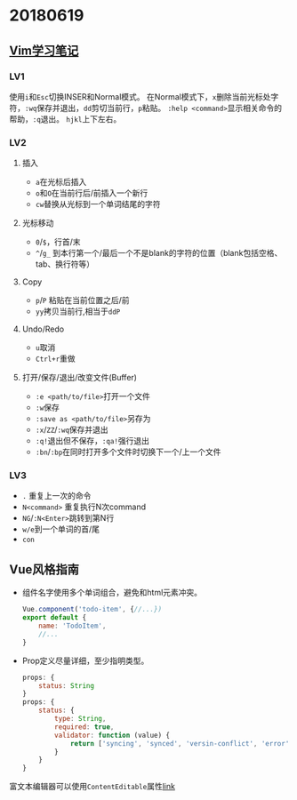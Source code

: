 # 20180619

## [Vim学习笔记](https://coolshell.cn/articles/5426.html)

### LV1

使用`i`和`Esc`切换INSER和Normal模式。
在Normal模式下，`x`删除当前光标处字符，`:wq`保存并退出，`dd`剪切当前行，`p`粘贴。
`:help <command>`显示相关命令的帮助，`:q`退出。
`hjkl`上下左右。

### LV2

1. 插入
    - `a`在光标后插入
    - `o`和`O`在当前行后/前插入一个新行
    - `cw`替换从光标到一个单词结尾的字符

2. 光标移动
    - `0`/`$`，行首/末
    - `^`/`g_` 到本行第一个/最后一个不是blank的字符的位置（blank包括空格、tab、换行符等）

3. Copy
    - `p`/`P` 粘贴在当前位置之后/前
    - `yy`拷贝当前行,相当于`ddP`

4. Undo/Redo
    - `u`取消
    - `Ctrl+r`重做

5. 打开/保存/退出/改变文件(Buffer)
    - `:e <path/to/file>`打开一个文件
    - `:w`保存
    - `:save as <path/to/file>`另存为
    - `:x`/`ZZ`/`:wq`保存并退出
    - `:q!`退出但不保存，`:qa!`强行退出
    - `:bn`/`:bp`在同时打开多个文件时切换下一个/上一个文件

### LV3

- `.` 重复上一次的命令
- `N<command>` 重复执行N次command
- `NG`/`:N<Enter>`跳转到第N行
- `w/e`到一个单词的首/尾
- `con`

## Vue风格指南

- 组件名字使用多个单词组合，避免和html元素冲突。
    ```js
    Vue.component('todo-item', {//...})
    export default {
        name: 'TodoItem',
        //...
    }
    ```

- Prop定义尽量详细，至少指明类型。
    ```js
    props: {
        status: String
    }
    props: {
        status: {
            type: String,
            required: true,
            validator: function (value) {
                return ['syncing', 'synced', 'versin-conflict', 'error'].indexOf(value) !== -1
            }
        }
    }
    ```

富文本编辑器可以使用`ContentEditable`属性[link](https://juejin.im/post/59e6fc9951882578d503952c)